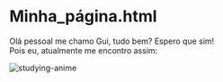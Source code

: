 <!DOCTYPE html> 
  <head>
  <meta charset="UTF-8">
  </head>
  <body>
<h1>Minha_página.html</h1>    
<p>Olá pessoal me chamo Gui, tudo bem?
Espero que sim!<br> Pois eu, atualmente me encontro assim:</font><p>
  </body>
</html>

![studying-anime](https://github.com/digitalinnovationone/dio-lab-open-source/assets/130312823/bf2878ad-6b88-4e24-a6e6-66459da4df26)
